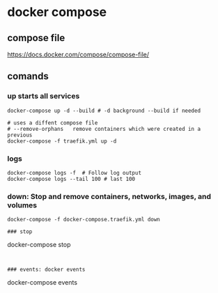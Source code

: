 # docker compose 

## compose file

https://docs.docker.com/compose/compose-file/

## comands 

### up starts all services 
```
docker-compose up -d --build # -d background --build if needed 

# uses a diffent compose file 
# --remove-orphans   remove containers which were created in a previous 
docker-compose -f traefik.yml up -d 
```

### logs

```
docker-compose logs -f  # Follow log output
docker-compose logs --tail 100 # last 100
```
### down: Stop and remove containers, networks, images, and volumes

```
docker-compose -f docker-compose.traefik.yml down
```

```
### stop

```
docker-compose stop
```


### events: docker events

```
docker-compose  events
```
